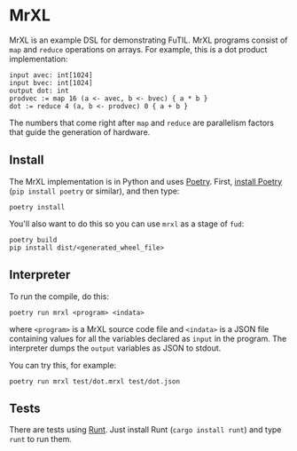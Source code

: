 MrXL
====

MrXL is an example DSL for demonstrating FuTIL. MrXL programs consist of `map` and `reduce` operations on arrays. For example, this is a dot product implementation:

    input avec: int[1024]
    input bvec: int[1024]
    output dot: int
    prodvec := map 16 (a <- avec, b <- bvec) { a * b }
    dot := reduce 4 (a, b <- prodvec) 0 { a + b }

The numbers that come right after `map` and `reduce` are parallelism factors that guide the generation of hardware.


Install
-------

The MrXL implementation is in Python and uses [Poetry][]. First, [install Poetry](https://python-poetry.org/docs/#installation) (`pip install poetry` or similar), and then type:

    poetry install

You'll also want to do this so you can use `mrxl` as a stage of `fud`:

    poetry build
    pip install dist/<generated_wheel_file>

[poetry]: https://python-poetry.org


Interpreter
-----------

To run the compile, do this:

    poetry run mrxl <program> <indata>

where `<program>` is a MrXL source code file and `<indata>` is a JSON file containing values for all the variables declared as `input` in the program. The interpreter dumps the `output` variables as JSON to stdout.

You can try this, for example:

    poetry run mrxl test/dot.mrxl test/dot.json


Tests
-----

There are tests using [Runt][]. Just install Runt (`cargo install runt`) and type `runt` to run them.

[runt]: https://github.com/rachitnigam/runt
